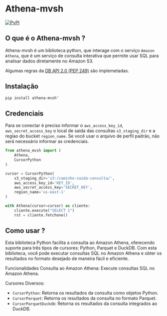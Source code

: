 # Athena-mvsh
[![PyPI](https://img.shields.io/pypi/v/athena-mvsh.svg)](https://pypi.org/project/athena-mvsh/)

## O que é o Athena-mvsh ?

Athena-mvsh é um biblioteca python, que interage com o serviço `Amazon Athena`, que é um serviço de consulta interativa que permite usar SQL para analisar dados diretamente no Amazon S3.

Algumas regras da [DB API 2.0 (PEP 249)](https://www.python.org/dev/peps/pep-0249/) são implemetadas.

## Instalação

```bash
pip install athena-mvsh"
```

## Credenciais

Para se conectar é preciso informar o `aws_access_key_id`, `aws_secret_access_key` o local de saida das consultas `s3_staging_dir` 
e a regiao do bucket `region_name`. Se você usar o arquivo de perfil padrão, não será necessário informar as credenciais.

```python
from athena_mvsh import (
    Athena,
    CursorPython
)

cursor = CursorPython(
    s3_staging_dir='s3:/caminho-saida-consulta/',
    aws_access_key_id='KEY_ID',
    aws_secret_access_key='SECRET_KEY',
    region_name='us-east-1'
)

with Athena(cursor=cursor) as cliente:
    cliente.execute("SELECT 1")
    rst = cliente.fetchone()
```

## Como usar ?

Esta biblioteca Python facilita a consulta ao Amazon Athena, oferecendo suporte para três tipos de cursores: Python, Parquet e DuckDB. Com esta biblioteca, você pode executar consultas SQL no Amazon Athena e obter os resultados no formato desejado de maneira fácil e eficiente.

Funcionalidades
Consulta ao Amazon Athena: Execute consultas SQL no Amazon Athena.

Cursores Diversos:
- `CursorPython`: Retorna os resultados da consulta como objetos Python.
- `CursorParquet`: Retorna os resultados da consulta no formato Parquet.
- `CursorParquetDuckdb`: Retorna os resultados da consulta integrados ao DuckDB.